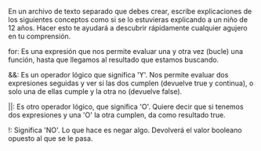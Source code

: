 En un archivo de texto separado que debes crear, escribe explicaciones de los siguientes conceptos como si se lo estuvieras explicando a un niño de 12 años. Hacer esto te ayudará a descubrir rápidamente cualquier agujero en tu comprensión.

for:
Es una expresión que nos permite evaluar una y otra vez (bucle) una función, hasta que llegamos al resultado que estamos buscando.

&&:
Es un operador lógico que significa 'Y'. Nos permite evaluar dos expresiones seguidas y ver si las dos cumplen (devuelve true y continua), o solo una de ellas cumple y la otra no (devuelve false).

||:
Es otro operador lógico, que significa 'O'. Quiere decir que si tenemos dos expresiones y una 'O' la otra cumplen, da como resultado true. 

!:
Significa 'NO'. Lo que hace es negar algo. Devolverá el valor booleano opuesto al que se le pasa.